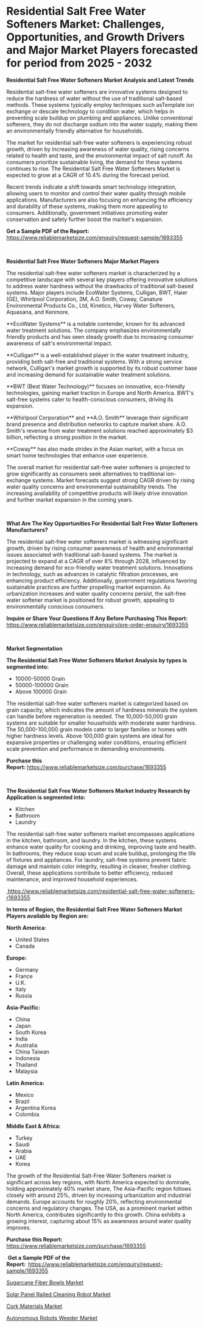 <p><h1>Residential Salt Free Water Softeners Market: Challenges, Opportunities, and Growth Drivers and Major Market Players forecasted for period from 2025 - 2032</h1></p><p><strong>Residential Salt Free Water Softeners Market Analysis and Latest Trends</strong></p>
<p><p>Residential salt-free water softeners are innovative systems designed to reduce the hardness of water without the use of traditional salt-based methods. These systems typically employ techniques such asTemplate ion exchange or descale technology to condition water, which helps in preventing scale buildup on plumbing and appliances. Unlike conventional softeners, they do not discharge sodium into the water supply, making them an environmentally friendly alternative for households.</p><p>The market for residential salt-free water softeners is experiencing robust growth, driven by increasing awareness of water quality, rising concerns related to health and taste, and the environmental impact of salt runoff. As consumers prioritize sustainable living, the demand for these systems continues to rise. The Residential Salt Free Water Softeners Market is expected to grow at a CAGR of 10.4% during the forecast period. </p><p>Recent trends indicate a shift towards smart technology integration, allowing users to monitor and control their water quality through mobile applications. Manufacturers are also focusing on enhancing the efficiency and durability of these systems, making them more appealing to consumers. Additionally, government initiatives promoting water conservation and safety further boost the market's expansion.</p></p>
<p><strong>Get a Sample PDF of the Report:&nbsp;</strong> <a href="https://www.reliablemarketsize.com/enquiry/request-sample/1693355?utm_campaign=2005&utm_medium=2&utm_source=Github&utm_content=ia&utm_term=27032025&utm_id=residential-salt-free-water-softeners">https://www.reliablemarketsize.com/enquiry/request-sample/1693355</a></p>
<p>&nbsp;</p>
<p><strong>Residential Salt Free Water Softeners Major Market Players</strong></p>
<p><p>The residential salt-free water softeners market is characterized by a competitive landscape with several key players offering innovative solutions to address water hardness without the drawbacks of traditional salt-based systems. Major players include EcoWater Systems, Culligan, BWT, Haier (GE), Whirlpool Corporation, 3M, A.O. Smith, Coway, Canature Environmental Products Co., Ltd, Kinetico, Harvey Water Softeners, Aquasana, and Kenmore.</p><p>**EcoWater Systems** is a notable contender, known for its advanced water treatment solutions. The company emphasizes environmentally friendly products and has seen steady growth due to increasing consumer awareness of salt's environmental impact. </p><p>**Culligan** is a well-established player in the water treatment industry, providing both salt-free and traditional systems. With a strong service network, Culligan's market growth is supported by its robust customer base and increasing demand for sustainable water treatment solutions.</p><p>**BWT (Best Water Technology)** focuses on innovative, eco-friendly technologies, gaining market traction in Europe and North America. BWT's salt-free systems cater to health-conscious consumers, driving its expansion.</p><p>**Whirlpool Corporation** and **A.O. Smith** leverage their significant brand presence and distribution networks to capture market share. A.O. Smith's revenue from water treatment solutions reached approximately $3 billion, reflecting a strong position in the market.</p><p>**Coway** has also made strides in the Asian market, with a focus on smart home technologies that enhance user experience. </p><p>The overall market for residential salt-free water softeners is projected to grow significantly as consumers seek alternatives to traditional ion-exchange systems. Market forecasts suggest strong CAGR driven by rising water quality concerns and environmental sustainability trends. The increasing availability of competitive products will likely drive innovation and further market expansion in the coming years.</p></p>
<p>&nbsp;</p>
<p><strong>What Are The Key Opportunities For Residential Salt Free Water Softeners Manufacturers?</strong></p>
<p><p>The residential salt-free water softeners market is witnessing significant growth, driven by rising consumer awareness of health and environmental issues associated with traditional salt-based systems. The market is projected to expand at a CAGR of over 8% through 2028, influenced by increasing demand for eco-friendly water treatment solutions. Innovations in technology, such as advances in catalytic filtration processes, are enhancing product efficiency. Additionally, government regulations favoring sustainable practices are further propelling market expansion. As urbanization increases and water quality concerns persist, the salt-free water softener market is positioned for robust growth, appealing to environmentally conscious consumers.</p></p>
<p><strong>Inquire or Share Your Questions If Any Before Purchasing This Report:</strong> <a href="https://www.reliablemarketsize.com/enquiry/pre-order-enquiry/1693355?utm_campaign=2005&utm_medium=2&utm_source=Github&utm_content=ia&utm_term=27032025&utm_id=residential-salt-free-water-softeners">https://www.reliablemarketsize.com/enquiry/pre-order-enquiry/1693355</a></p>
<p>&nbsp;</p>
<p><strong>Market Segmentation</strong></p>
<p><strong>The Residential Salt Free Water Softeners Market Analysis by types is segmented into:</strong></p>
<p><ul><li>10000-50000 Grain</li><li>50000-100000 Grain</li><li>Above 100000 Grain</li></ul></p>
<p><p>The residential salt-free water softeners market is categorized based on grain capacity, which indicates the amount of hardness minerals the system can handle before regeneration is needed. The 10,000-50,000 grain systems are suitable for smaller households with moderate water hardness. The 50,000-100,000 grain models cater to larger families or homes with higher hardness levels. Above 100,000 grain systems are ideal for expansive properties or challenging water conditions, ensuring efficient scale prevention and performance in demanding environments.</p></p>
<p><strong>Purchase this Report:&nbsp;</strong><a href="https://www.reliablemarketsize.com/purchase/1693355?utm_campaign=2005&utm_medium=2&utm_source=Github&utm_content=ia&utm_term=27032025&utm_id=residential-salt-free-water-softeners">https://www.reliablemarketsize.com/purchase/1693355</a></p>
<p>&nbsp;</p>
<p><strong>The Residential Salt Free Water Softeners Market Industry Research by Application is segmented into:</strong></p>
<p><ul><li>Kitchen</li><li>Bathroom</li><li>Laundry</li></ul></p>
<p><p>The residential salt-free water softeners market encompasses applications in the kitchen, bathroom, and laundry. In the kitchen, these systems enhance water quality for cooking and drinking, improving taste and health. In bathrooms, they reduce soap scum and scale buildup, prolonging the life of fixtures and appliances. For laundry, salt-free systems prevent fabric damage and maintain color integrity, resulting in cleaner, fresher clothing. Overall, these applications contribute to better efficiency, reduced maintenance, and improved household experiences.</p></p>
<p><a href="https://www.reliablemarketsize.com/residential-salt-free-water-softeners-r1693355?utm_campaign=2005&utm_medium=2&utm_source=Github&utm_content=ia&utm_term=27032025&utm_id=residential-salt-free-water-softeners">&nbsp;https://www.reliablemarketsize.com/residential-salt-free-water-softeners-r1693355</a></p>
<p><strong>In terms of Region, the Residential Salt Free Water Softeners Market Players available by Region are:</strong></p>
<p>
    <p> <strong> North America: </strong>
        <ul>
            <li>United States</li>
            <li>Canada</li>
        </ul>
        </p> 
    <p> <strong> Europe: </strong>
        <ul>
            <li>Germany</li>
            <li>France</li>
            <li>U.K.</li>
            <li>Italy</li>
            <li>Russia</li>
        </ul>
        </p> 
    <p> <strong> Asia-Pacific: </strong>
        <ul>
            <li>China</li>
            <li>Japan</li>
            <li>South Korea</li>
            <li>India</li>
            <li>Australia</li>
            <li>China Taiwan</li>
            <li>Indonesia</li>
            <li>Thailand</li>
            <li>Malaysia</li>
        </ul>
        </p> 
    <p> <strong> Latin America: </strong>
        <ul>
            <li>Mexico</li>
            <li>Brazil</li>
            <li>Argentina Korea</li>
            <li>Colombia</li>
        </ul>
        </p> 
    <p> <strong> Middle East & Africa: </strong>
        <ul>
            <li>Turkey</li>
            <li>Saudi</li>
            <li>Arabia</li>
            <li>UAE</li>
            <li>Korea</li>
        </ul>
    </p>
    </p>
<p><p>The growth of the Residential Salt-Free Water Softeners market is significant across key regions, with North America expected to dominate, holding approximately 40% market share. The Asia-Pacific region follows closely with around 25%, driven by increasing urbanization and industrial demands. Europe accounts for roughly 20%, reflecting environmental concerns and regulatory changes. The USA, as a prominent market within North America, contributes significantly to this growth. China exhibits a growing interest, capturing about 15% as awareness around water quality improves.</p></p>
<p><strong>Purchase this Report: </strong><a href="https://www.reliablemarketsize.com/purchase/1693355?utm_campaign=2005&utm_medium=2&utm_source=Github&utm_content=ia&utm_term=27032025&utm_id=residential-salt-free-water-softeners">https://www.reliablemarketsize.com/purchase/1693355</a></p>
<p>&nbsp;<strong>Get a Sample PDF of the Report:&nbsp;&nbsp;</strong><a href="https://www.reliablemarketsize.com/enquiry/request-sample/1693355?utm_campaign=2005&utm_medium=2&utm_source=Github&utm_content=ia&utm_term=27032025&utm_id=residential-salt-free-water-softeners">https://www.reliablemarketsize.com/enquiry/request-sample/1693355</a></p>
<p><strong></strong></p>
<p><p><a href="https://github.com/myrieronays5/Market-Research-Report-List-1/blob/main/sugarcane-fiber-bowls-market.md?utm_campaign=2005&utm_medium=2&utm_source=Github&utm_content=ia&utm_term=27032025&utm_id=residential-salt-free-water-softeners">Sugarcane Fiber Bowls Market</a></p><p><a href="https://github.com/gogashopkewy/Market-Research-Report-List-1/blob/main/solar-panel-railed-cleaning-robot-market.md?utm_campaign=2005&utm_medium=2&utm_source=Github&utm_content=ia&utm_term=27032025&utm_id=residential-salt-free-water-softeners">Solar Panel Railed Cleaning Robot Market</a></p><p><a href="https://github.com/kohushamudo3/Market-Research-Report-List-1/blob/main/cork-materials-market.md?utm_campaign=2005&utm_medium=2&utm_source=Github&utm_content=ia&utm_term=27032025&utm_id=residential-salt-free-water-softeners">Cork Materials Market</a></p><p><a href="https://github.com/lylyparadise/Market-Research-Report-List-6/blob/main/autonomous-robots-weeder-market.md?utm_campaign=2005&utm_medium=2&utm_source=Github&utm_content=ia&utm_term=27032025&utm_id=residential-salt-free-water-softeners">Autonomous Robots Weeder Market</a></p></p>